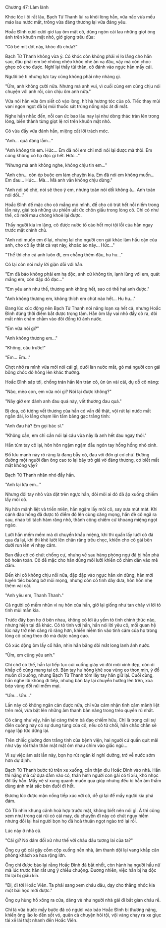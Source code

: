 




Chương 47: Làm lành


Khóc lóc ỉ ôi rất lâu, Bạch Tử Thanh lùi ra khỏi lòng hắn, vừa nấc vừa mếu máo lau nước mắt, trông vừa đáng thương lại vừa đáng yêu.

Hoắc Đình cười cười giơ tay ôm mặt cô, dùng ngón cái lau những giọt óng ánh trên khuôn mặt nhỏ, giở giọng trêu đùa:

"Cô bé mít ướt này, khóc đủ chưa?"

Bạch Tử Thanh không vừa ý. Cô khóc còn không phải vì lo lắng cho hắn sao, đâu phải em bé nhõng nhẽo khóc nhè ăn vạ đâu, vậy mà còn chọc ghẹo cô cho được. Nghĩ lại thấy tủi thân, cô đánh vào ngực hắn mấy cái.

Người bé tí nhưng lực tay cũng không phải nhẹ nhàng gì.

"Ừm, anh không cười nữa. Nhưng mà anh vui, vì cuối cùng em cũng chịu nói chuyện với anh rồi, còn chịu ôm anh nữa."

Vừa nói hắn vừa ôm siết cô vào lòng, hít hà hương tóc của cô. Tiếc thay mùi vani ngon ngọt đã bị mùi thuốc sát trùng nồng nặc át đi mất.

Nghe hắn nhắc đến, nỗi oan ức bao lâu nay lại như dòng thác tràn lên trong lòng, biến thành từng giọt lệ rơi trên khuôn mặt nhỏ.

Cô vừa đẩy vừa đánh hắn, miệng cất lời trách móc.

"Anh... quá đáng lắm..."

"Anh không tin em. Hức... Em đã nói em chỉ mới nói lại được mà thôi. Em cũng không có hạ độc gì hết. Hức..."

"Nhưng mà anh không nghe, không chịu tin em..."

"Anh còn... còn ép buộc em làm chuyện kia. Em đã nói em không muốn... Em đau... Hức... Mà... Mà anh vẫn không chịu dừng."

"Anh nói sẽ chờ, nói sẽ theo ý em, nhưng toàn nói dối không à... Anh toàn nói dối..."

Hoắc Đình để mặc cho cô mắng mỏ mình, để cho cô trút hết nỗi niềm trong lần này, giải toả những ưu phiền uất ức chôn giấu trong lòng cô. Chỉ có như thế, cô mới mau chóng khoẻ lại được.

Thấy người kia im lặng, cô được nước tố cáo hết mọi tội lỗi của hắn ngay trước mặt chính chủ.

"Anh nói muốn em ở lại, nhưng lại cho người con gái khác làm hầu cận của anh, cho cô ấy thắt cà vạt này, khoác áo này... Hức..."

"Thế thì cho cả anh luôn đi, em chẳng thèm đâu, hu hu..."

Cô lại còn nói mấy lời giận dỗi với hắn.

"Em đã bảo không phải em hạ độc, anh cứ không tin, lạnh lùng với em, quát mắng em, còn đập đồ đạc..."

"Em yêu anh như thế, thương anh không hết, sao có thể hại anh được."

"Anh không thương em, không thích em chút nào hết... Hu hu..."

Đang lúc xúc động nên Bạch Tử Thanh nói năng loạn xạ hết cả, nhưng Hoắc Đình đúng thời điểm bắt được trọng tâm. Hắn ôm lấy vai nhỏ đẩy cô ra, đôi mắt nhìn chằm chằm vào đôi đồng tử ánh nước.

"Em vừa nói gì?"

"Anh không thương em..."

"Không, câu trước!"

"Em... Em..."

Chợt nhớ ra mình vừa mới nói cái gì, dưới làn nước mắt, gò má người con gái bỗng chốc đỏ hồng lên khác thường.

Hoắc Đình sáp tới, chống trán hắn lên trán cô, ủn ủn vài cái, dụ dỗ cô nàng:

"Nào, mèo con, em vừa nói gì? Nói lại được không?"

"Nãy giờ em đánh anh đau quá này, vết thương đau quá."

Bị doạ, cô tưởng vết thương của hắn có vấn đề thật, vội rút lại nước mắt ngắn dài, lo lắng chạm lên tấm băng gạc trắng tinh:

"Anh đau hả? Em gọi bác sĩ."

"Không cần, em chỉ cần nói lại câu vừa nãy là anh hết đau ngay thôi."

Hắn túm tay cô lại, hôn hôn ngậm ngậm đầu ngón tay hồng hồng nhỏ xinh.

Đồ lưu manh này rõ ràng là đang bẫy cô, đau với đớn gì cơ chứ. Đường đường một người đàn ông cao to lại bày trò giả vờ đáng thương, có biết mất mặt không vậy?

Bạch Tử Thanh nhăn nhó đẩy hắn.

"Anh lại lừa em..."

Nhưng đôi tay nhỏ vừa đặt trên ngực hắn, đôi môi ai đó đã ập xuống chiếm lấy môi cô.

Nụ hôn mãnh liệt và triền miên, hắn ngậm lấy môi cô, say sưa mút mát. Khi cánh đào hồng đã được tô điểm đỏ lên cùng căng mọng, hắn đè cô ngã ra sau, nhào tới tách hàm răng nhỏ, thành công chiếm cứ khoang miệng ngọt ngào.

Lưỡi hắn mềm mềm mà di chuyển khắp miệng, khi thì quấn lấy lưỡi cô đá qua đá lại, khi thì khẽ lướt lên chân răng trêu chọc, khiến cho cô gái bên dưới run lên vì nhạy cảm.

Ban đầu cô có chút chống cự, nhưng về sau hàng phòng ngự đã bị hắn phá bỏ hoàn toàn. Cô để mặc cho hắn dùng môi lưỡi khiến cô chìm dần vào mê đắm.

Đến khi cô không chịu nổi nữa, đập đập vào ngực hắn xin dừng, hắn mới luyến tiếc buông bờ môi mọng, nhưng còn cố tình dây dưa, hôn hôn nhẹ thêm vài cái.

"Anh yêu em, Thanh Thanh."

Cả người cô mềm nhũn vì nụ hôn của hắn, giờ lại giống như tan chảy vì lời tỏ tình mùi mẫn kia.

Trước đây bọn họ ở bên nhau, không có lời âu yếm tỏ tình chính thức nào, nhưng hiện tại đã khác. Cô tỏ tình với hắn, hắn nói lời yêu cô, mối quan hệ lúc này trở nên càng rõ ràng hơn, khiến niềm tin vào tình cảm của họ trong lòng cô cũng theo đó mà được nâng cao.

Cô xúc động ôm lấy cổ hắn, nhìn hắn bằng đôi mắt long lanh ánh nước.

"Ừm, em cũng yêu anh."

Chỉ chờ có thế, hắn lại tiếp tục cúi xuống giày vò đôi môi xinh đẹp, còn di khắp cổ cùng mang tai cô. Bàn tay hư hỏng khẽ xoa vùng eo thon mịn, ý đồ muốn đi xuống, nhưng Bạch Tử Thanh tóm lấy tay hắn giữ lại. Cuối cùng, hắn nghe lời không đi tiếp, nhưng bàn tay lại chuyển hướng lên trên, xoa bóp vùng đồi núi mềm mại.

"Ưm... Ưm..."

Lần này cô không ngăn cản được nữa, chỉ vừa cảm nhận tình cảm mãnh liệt trên môi, vừa bật lên những âm thanh bản năng trong trẻo quyến rũ nhất.

Cô càng như vậy, hắn lại càng thêm bá đạo chiếm hữu. Chỉ là trong cái sự điên cuồng này có sự dung túng của cô, nếu cô từ chối, hắn chắc chắn sẽ ngay lập tức dừng lại.

Trên chiếc giường đơn trắng tinh của bệnh viện, hai người cứ quấn quít mãi như vậy rồi thân thân mật mật ôm nhau chìm vào giấc ngủ...

Vì sự việc ám sát lần này, bọn họ rút ngắn kì nghỉ dưỡng, trở về nước sớm hơn dự định.

Bạch Tử Thanh bước từ trên xe xuống, cẩn thận dìu Hoắc Đình vào nhà. Hắn thì nặng mà cứ dựa dẫm vào cô, thân hình người con gái có tí xíu, khó nhọc đỡ lấy hắn. Mấy vệ sĩ xung quanh muốn qua giúp nhưng đều bị hắn âm thầm dùng ánh mắt sắc bén đuổi đi hết.

Đương lúc được mặn nồng tiếp xúc với cô, dễ gì lại để mấy người kia phá đám.

Cô Tô nhìn khung cảnh hoà hợp trước mặt, không biết nên nói gì. À thì cũng xem như trong cái rủi có cái may, dù chuyến đi này có chút nguy hiểm nhưng đổi lại hai người bọn họ đã hoà thuận ngọt ngào trở lại rồi.

Lúc này ở nhà cũ.

"Cái gì? Nó dám đối xử như thế với cháu dâu tương lai của ta?"

Ông cụ gõ cái gậy cồm cộp xuống nền nhà, âm thanh dội lại vang khắp căn phòng khách xa hoa rộng lớn.

Ông chỉ được báo lại rằng Hoắc Đình đã bắt nhốt, còn hành hạ người hầu nữ mà lúc trước hắn rất ưng ý chiều chuộng. Đương nhiên, việc hắn bị hạ độc thì lại bị giấu kín.

"Đi, đi tới Hoắc Viên. Ta phải sang xem cháu dâu, dạy cho thằng nhóc kia một bài học mới được."

Ông cụ hùng hổ xông ra cửa, dáng vẻ như người nhà gái đi bắt gian cháu rể.

Chỉ là vừa bước mấy bước đã có người vào báo Hoắc Đình bị thương nặng, khiến ông lão lo đến sốt vó, quên cả chuyện hỏi tội, vội vàng chạy ra xe giục tài xế lái thật nhanh đến Hoắc Viên.




